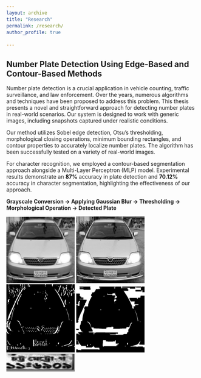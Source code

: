 ```yaml
---
layout: archive
title: "Research"
permalink: /research/
author_profile: true

---
```


## Number Plate Detection Using Edge-Based and Contour-Based Methods
Number plate detection is a crucial application in vehicle counting, traffic surveillance, and law enforcement. Over the years, numerous algorithms and techniques have been proposed to address this problem. This thesis presents a novel and straightforward approach for detecting number plates in real-world scenarios. Our system is designed to work with generic images, including snapshots captured under realistic conditions.

Our method utilizes Sobel edge detection, Otsu’s thresholding, morphological closing operations, minimum bounding rectangles, and contour properties to accurately localize number plates. The algorithm has been successfully tested on a variety of real-world images.

For character recognition, we employed a contour-based segmentation approach alongside a Multi-Layer Perceptron (MLP) model. Experimental results demonstrate an **87%** accuracy in plate detection and **70.12%** accuracy in character segmentation, highlighting the effectiveness of our approach.

**Grayscale Conversion    ->  Applying Gaussian Blur ->    Thresholding   ->   Morphological Operation   ->   Detected Plate**  

<img src="/images/blur.png" alt="drawing" width="180"/>  <img src="/images/gray.png" alt="drawing" width="180"/> <img src="/images/thresholding.png" alt="drawing" width="180"/> <img src="/images/morphological_operation.png" alt="drawing" width="180"/>
<img src="/images/cropped_plate.png" alt="drawing" width="180" />



